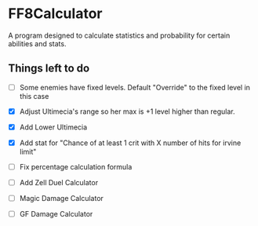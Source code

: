 # FF8Calculator
A program designed to calculate statistics and probability for certain abilities and stats.

Things left to do
-----------------------
- [ ] Some enemies have fixed levels.  Default "Override" to the fixed level in this case
- [x] Adjust Ultimecia's range so her max is +1 level higher than regular.
- [x] Add Lower Ultimecia
- [x] Add stat for "Chance of at least 1 crit with X number of hits for irvine limit"
- [ ] Fix percentage calculation formula
- [ ] Add Zell Duel Calculator
- [ ] Magic Damage Calculator
- [ ] GF Damage Calculator

